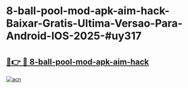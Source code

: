 # 8-ball-pool-mod-apk-aim-hack-Baixar-Gratis-Ultima-Versao-Para-Android-IOS-2025-#uy317

# <h2><a href="https://ainizakaria.my?title=8-ball-pool-mod-apk-aim-hack&ref=25M">🔗👉 🔴 8-ball-pool-mod-apk-aim-hack</a></h2>

[![acn](https://github.com/user-attachments/assets/0f9c940e-d8b0-45ae-aac7-cd30a18b3e1c)](https://ainizakaria.my?title=8-ball-pool-mod-apk-aim-hack&ref=25M)

